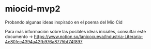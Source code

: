 # miocid-mvp2

Probando algunas ideas inspirado en el poema del Mio Cid

Para más información sobre las posibles ideas iniciales, consultar este documento -> https://www.notion.so/lanicocueva/Industria-Literaria-4e80fec4394a42fb976a8775bf74f897
